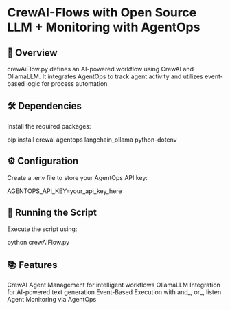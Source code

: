 # CrewAI-Flows with Open Source LLM + Monitoring with AgentOps

## 📌 Overview
crewAiFlow.py defines an AI-powered workflow using CrewAI and OllamaLLM. It integrates AgentOps to track agent activity and utilizes event-based logic for process automation.

## 🛠️ Dependencies
Install the required packages:

pip install crewai agentops langchain_ollama python-dotenv
## ⚙️ Configuration
Create a .env file to store your AgentOps API key:

AGENTOPS_API_KEY=your_api_key_here

## 🚀 Running the Script
Execute the script using:

python crewAiFlow.py

## 📚 Features

CrewAI Agent Management for intelligent workflows
OllamaLLM Integration for AI-powered text generation
Event-Based Execution with and_, or_, listen
Agent Monitoring via AgentOps
 
